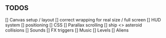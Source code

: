 

TODOS
------
[] Canvas setup / layout
    [] correct wrapping for real size / full screen
[] HUD system
    [] positioning
    [] CSS
[] Parallax scrolling
[] ship <> asteroid collisions
[] Sounds
    [] FX triggers
    [] Music
[]  Levels
[] Aliens